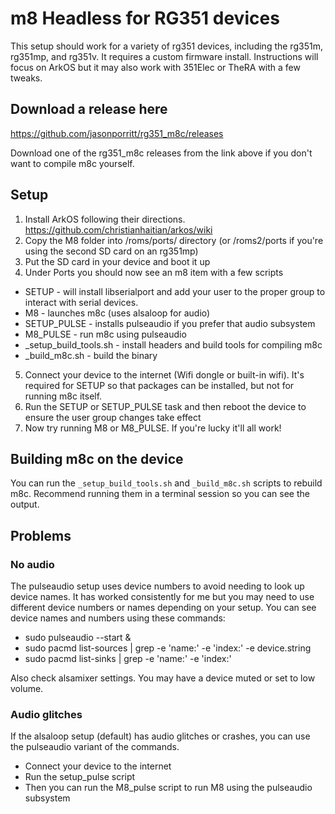 # m8 Headless for RG351 devices

This setup should work for a variety of rg351 devices, including the rg351m, rg351mp, and rg351v. It requires a custom firmware install. Instructions will focus on ArkOS but it may also work with 351Elec or TheRA with a few tweaks.

## Download a release here

https://github.com/jasonporritt/rg351_m8c/releases

Download one of the rg351_m8c releases from the link above if you don't want to compile m8c yourself.

## Setup

1. Install ArkOS following their directions. https://github.com/christianhaitian/arkos/wiki
2. Copy the M8 folder into /roms/ports/ directory (or /roms2/ports if you're using the second SD card on an rg351mp)
3. Put the SD card in your device and boot it up
4. Under Ports you should now see an m8 item with a few scripts
  - SETUP - will install libserialport and add your user to the proper group to interact with serial devices.
  - M8 - launches m8c (uses alsaloop for audio)
  - SETUP_PULSE - installs pulseaudio if you prefer that audio subsystem
  - M8_PULSE - run m8c using pulseaudio
  - _setup_build_tools.sh - install headers and build tools for compiling m8c
  - _build_m8c.sh - build the binary
5. Connect your device to the internet (Wifi dongle or built-in wifi). It's required for SETUP so that packages can be installed, but not for running m8c itself.
6. Run the SETUP or SETUP_PULSE task and then reboot the device to ensure the user group changes take effect
7. Now try running M8 or M8_PULSE. If you're lucky it'll all work!

## Building m8c on the device

You can run the `_setup_build_tools.sh` and `_build_m8c.sh` scripts to rebuild m8c. Recommend running them in a terminal session so you can see the output.

## Problems

### No audio

The pulseaudio setup uses device numbers to avoid needing to look up device names. It has worked consistently for me but you may need to use different device numbers or names depending on your setup. You can see device names and numbers using these commands:

- sudo pulseaudio --start &
- sudo pacmd list-sources | grep -e 'name:' -e 'index:' -e device.string
- sudo pacmd list-sinks | grep -e 'name:' -e 'index:'

Also check alsamixer settings. You may have a device muted or set to low volume.

### Audio glitches

If the alsaloop setup (default) has audio glitches or crashes, you can use the pulseaudio variant of the commands.

- Connect your device to the internet
- Run the setup_pulse script
- Then you can run the M8_pulse script to run M8 using the pulseaudio subsystem
